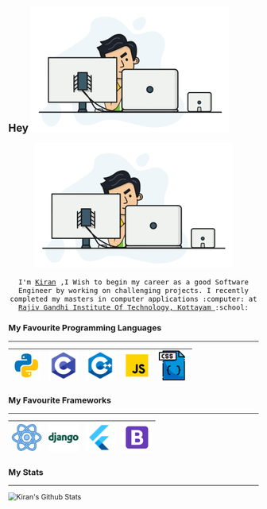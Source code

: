 ## Hey <img src="https://github.com/kiranraj62/kiranraj62/blob/1366846537e57ee5221d3667204951ae5ba8e8ec/images/kiran.gif.gif" width=400>

<p align="center">
  <img src="https://github.com/kiranraj62/kiranraj62/blob/1366846537e57ee5221d3667204951ae5ba8e8ec/images/kiran.gif.gif" width=400>
  <br><br>
  <samp>
    I'm <a href="https://kiranraj62.github.io/">Kiran</a> ,I Wish to begin my career as a good Software Engineer by working on challenging projects. I recently completed my masters in computer applications :computer: at <a href="https://rit.ac.in/">Rajiv Gandhi Institute Of Technology, Kottayam </a>:school: 
</p>

### My Favourite Programming Languages 
---
|<img src="https://github.com/kiranraj62/kiranraj62/blob/fce497a9685c3f9ec06caaeb95394a2d2e49df86/images/icons8-python.gif" width=60> | <img src="https://github.com/kiranraj62/kiranraj62/blob/97a6fb93dc8f6be09512eb006653d8822569620f/images/c-programming.png" width=60> | <img src="https://github.com/kiranraj62/kiranraj62/blob/ae7706c75a872d69ce4d694a78531b572810a7e3/images/icons8-c++.png" width=60> | <img src="https://github.com/kiranraj62/kiranraj62/blob/72530f1d23fb3c239d86313c65bc6f648539a7a7/images/icons8-javascript.gif" width=60> | <img src="https://github.com/kiranraj62/kiranraj62/blob/51c67c32d5dbba12edecf42c61ee0eac0079f70f/images/icons8-css-file-64.png" width=60> |
|:---:|:---:|:---:|:---:|:---:|

### My Favourite Frameworks 
---
|<img src="https://github.com/kiranraj62/kiranraj62/blob/653e5aab4405f4f783be4bb68383e3ddccda1429/images/icons8-react.gif" width=60> | <img src="https://github.com/kiranraj62/kiranraj62/blob/7ee774e28af9b4a80f2f4a5fee68af2062b47640/images/icons8-django-48.png" width=60> | <img src="https://github.com/kiranraj62/kiranraj62/blob/653e5aab4405f4f783be4bb68383e3ddccda1429/images/icons8-flutter-48.png" width=60> | <img src="https://github.com/kiranraj62/kiranraj62/blob/653e5aab4405f4f783be4bb68383e3ddccda1429/images/bootstrap.png" width=60> | 
|:---:|:---:|:---:|:---:|

### My Stats
---
<img align="left" alt="Kiran's Github Stats" src="https://github-readme-stats.vercel.app/api?username=kiranraj62&show_icons=true&hide_border=true" />
<!---
kiranraj62/kiranraj62 is a ✨ special ✨ repository because its `README.md` (this file) appears on your GitHub profile.
You can click the Preview link to take a look at your changes.
--->
